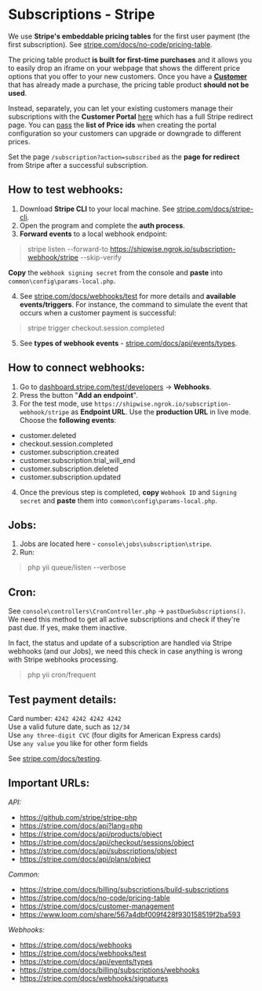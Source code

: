 # Subscriptions - Stripe

We use **Stripe's embeddable pricing tables** for the first user payment (the first subscription). 
See [stripe.com/docs/no-code/pricing-table](https://stripe.com/docs/no-code/pricing-table). 

The pricing table product **is built for first-time purchases** and it allows you to easily drop an iframe on your webpage that shows the different price options that you offer to your new customers. 
Once you have a **[Customer](https://stripe.com/docs/api/customers/object)** that has already made a purchase, the pricing table product **should not be used**.

Instead, separately, you can let your existing customers manage their subscriptions with the **Customer Portal** [here](https://stripe.com/docs/customer-management) which has a full Stripe redirect page.
You can [pass](https://stripe.com/docs/api/customer_portal/configurations/create#create_portal_configuration-features-subscription_update-products-prices) the **list of Price ids** when creating the portal configuration so your customers can upgrade or downgrade to different prices.

Set the page `/subscription?action=subscribed` as the **page for redirect** from Stripe after a successful subscription.

## How to test webhooks:

1. Download **Stripe CLI** to your local machine. See [stripe.com/docs/stripe-cli](https://stripe.com/docs/stripe-cli).
2. Open the program and complete the **auth process**.
3. **Forward events** to a local webhook endpoint:

> stripe listen --forward-to https://shipwise.ngrok.io/subscription-webhook/stripe --skip-verify

**Copy** the `webhook signing secret` from the console and **paste** into `common\config\params-local.php`.

4. See [stripe.com/docs/webhooks/test](https://stripe.com/docs/webhooks/test) for more details and **available events/triggers**.
For instance, the command to simulate the event that occurs when a customer payment is successful:
   
> stripe trigger checkout.session.completed

5. See **types of webhook events** - [stripe.com/docs/api/events/types](https://stripe.com/docs/api/events/types).

## How to connect webhooks:

1. Go to [dashboard.stripe.com/test/developers](https://dashboard.stripe.com/test/developers) -> **Webhooks**.
2. Press the button "**Add an endpoint**".
3. For the test mode, use `https://shipwise.ngrok.io/subscription-webhook/stripe` as **Endpoint URL**.
Use the **production URL** in live mode.
Choose the **following events**: 
   
- customer.deleted
- checkout.session.completed
- customer.subscription.created
- customer.subscription.trial_will_end
- customer.subscription.deleted
- customer.subscription.updated

4. Once the previous step is completed, **copy** `Webhook ID` and `Signing secret` and **paste** them into `common\config\params-local.php`.

## Jobs:

1. Jobs are located here - `console\jobs\subscription\stripe`.
2. Run:

> php yii queue/listen --verbose


## Cron:

See `console\controllers\CronController.php` -> `pastDueSubscriptions()`.
We need this method to get all active subscriptions and check if they're past due.
If yes, make them inactive.

In fact, the status and update of a subscription are handled via Stripe webhooks (and our Jobs),
we need this check in case anything is wrong with Stripe webhooks processing.

> php yii cron/frequent

## Test payment details:

Card number: `4242 4242 4242 4242`  
Use a valid future date, such as `12/34`    
Use `any three-digit CVC` (four digits for American Express cards)  
Use `any value` you like for other form fields

See [stripe.com/docs/testing](https://stripe.com/docs/testing).


## Important URLs:

*API:*

- https://github.com/stripe/stripe-php
- https://stripe.com/docs/api?lang=php
- https://stripe.com/docs/api/products/object
- https://stripe.com/docs/api/checkout/sessions/object
- https://stripe.com/docs/api/subscriptions/object
- https://stripe.com/docs/api/plans/object

*Common:*

- https://stripe.com/docs/billing/subscriptions/build-subscriptions
- https://stripe.com/docs/no-code/pricing-table
- https://stripe.com/docs/customer-management
- https://www.loom.com/share/567a4dbf009f428f930158519f2ba593
  
*Webhooks:*

- https://stripe.com/docs/webhooks
- https://stripe.com/docs/webhooks/test
- https://stripe.com/docs/api/events/types
- https://stripe.com/docs/billing/subscriptions/webhooks
- https://stripe.com/docs/webhooks/signatures

